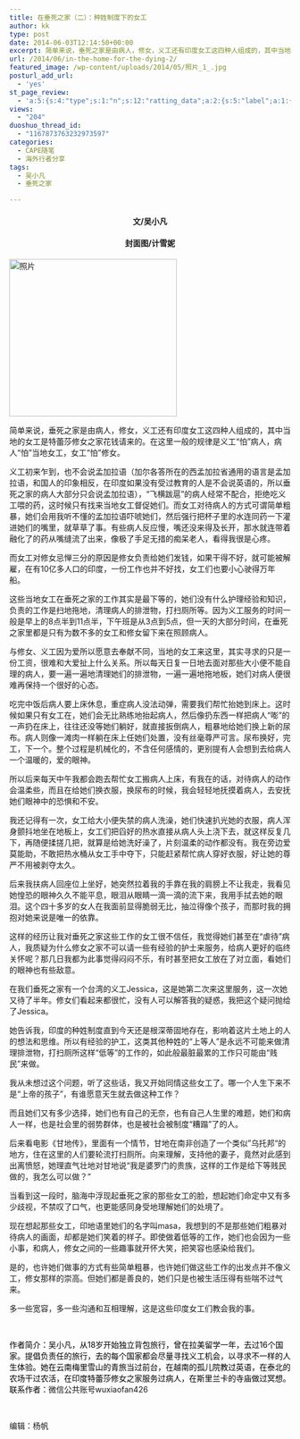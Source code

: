 ```yaml
---
title: 在垂死之家（二）：种姓制度下的女工
author: kk
type: post
date: 2014-06-03T12:14:50+00:00
excerpt: 简单来说，垂死之家是由病人，修女，义工还有印度女工这四种人组成的，其中当地的女工是特蕾莎修女之家花钱请来的。在这里一般的规律是义工“怕”病人，病人“怕”当地女工，女工“怕”修女。
url: /2014/06/in-the-home-for-the-dying-2/
featured_image: /wp-content/uploads/2014/05/照片_1_.jpg
posturl_add_url:
  - 'yes'
st_page_review:
  - 'a:5:{s:4:"type";s:1:"n";s:12:"ratting_data";a:2:{s:5:"label";a:1:{i:0;s:0:"";}s:5:"score";a:1:{i:0;s:1:"0";}}s:7:"postion";s:2:"tl";s:5:"title";s:0:"";s:11:"score_label";s:0:"";}'
views:
  - "204"
duoshuo_thread_id:
  - "1167873763232973597"
categories:
  - CAPE随笔
  - 海外行者分享
tags:
  - 吴小凡
  - 垂死之家

---
```

<h4 style="text-align: center;">
  文/吴小凡
</h4>

<h4 style="text-align: center;">
  封面图/计雪妮
</h4>

[<img class="aligncenter size-medium wp-image-9124" src="http://hicape.com/wp-content/uploads/2014/05/照片-300x282.jpg" alt="照片" width="300" height="282" srcset="http://hicape.com/wp-content/uploads/2014/05/照片-300x282.jpg 300w, http://hicape.com/wp-content/uploads/2014/05/照片-1024x965.jpg 1024w, http://hicape.com/wp-content/uploads/2014/05/照片-900x848.jpg 900w, http://hicape.com/wp-content/uploads/2014/05/照片.jpg 1145w" sizes="(max-width: 300px) 100vw, 300px" />][1]

简单来说，垂死之家是由病人，修女，义工还有印度女工这四种人组成的，其中当地的女工是特蕾莎修女之家花钱请来的。在这里一般的规律是义工“怕”病人，病人“怕”当地女工，女工“怕”修女。

义工初来乍到，也不会说孟加拉语（加尔各答所在的西孟加拉省通用的语言是孟加拉语，和国人的印象相反，在印度如果没有受过教育的人是不会说英语的，所以垂死之家的病人大部分只会说孟加拉语），“飞横跋扈”的病人经常不配合，拒绝吃义工喂的药，这时候只有找来当地女工督促她们。而女工对待病人的方式可谓简单粗暴，她们会用我听不懂的孟加拉语吓唬她们，然后强行把杯子里的水连同药一下灌进她们的嘴里，就草草了事。有些病人反应慢，嘴还没来得及长开，那水就连带着融化了的药从嘴缝流了出来，像极了手足无措的痴呆老人，看得我很是心疼。

而女工对修女忌惮三分的原因是修女负责给她们发钱，如果干得不好，就可能被解雇，在有10亿多人口的印度，一份工作也并不好找，女工们也要小心驶得万年船。

这些当地女工在垂死之家的工作其实是最下等的，她们没有什么护理经验和知识，负责的工作是扫地拖地，清理病人的排泄物，打扫厕所等。因为义工服务的时间一般是早上的8点半到11点半，下午班是从3点到5点，但一天的大部分时间，在垂死之家里都是只有为数不多的女工和修女留下来在照顾病人。

与修女、义工因为爱所以愿意去奉献不同，当地的女工来这里，其实寻求的只是一份工资，很难和大爱扯上什么关系。所以每天日复一日地去面对那些大小便不能自理的病人，要一遍一遍地清理她们的排泄物，一遍一遍地拖地板，她们对病人便很难再保持一个很好的心态。

吃完中饭后病人要上床休息，重症病人没法动弹，需要我们帮忙抬她到床上。这时候如果只有女工在，她们会无比熟练地抬起病人，然后像扔东西一样把病人“嘭”的一声扔在床上，往往还没等她们躺好，就直接扳倒病人，粗暴地给她们换上新的尿布。病人则像一滩肉一样躺在床上任她们处置，没有丝毫尊严可言。尿布换好，完工，下一个。整个过程是机械化的，不含任何感情的，更别提有人会想到去给病人一个温暖的，爱的眼神。

所以后来每天中午我都会跑去帮忙女工搬病人上床，有我在的话，对待病人的动作会温柔些，而且在给她们换衣服，换尿布的时候，我会轻轻地抚摸着病人，去安抚她们眼神中的恐惧和不安。

我还记得有一次，女工给大小便失禁的病人洗澡，她们快速扒光她的衣服，病人浑身颤抖地坐在地板上，女工们把舀好的热水直接从病人头上浇下去，就这样反复几下，再随便揉搓几把，就算是给她洗好澡了，片刻温柔的动作都没有。我在旁边爱莫能助，不敢把热水桶从女工手中夺下，只能赶紧帮忙病人穿好衣服，好让她的尊严不用被剥夺太久。

后来我扶病人回座位上坐好，她突然拉着我的手靠在我的肩膀上不让我走，我看见她惶恐的眼神久久不能平息，眼泪从眼睛一滴一滴的流下来，我用手拭去她的眼泪。这个四十多岁的女人在我面前显得脆弱无比，抽泣得像个孩子，而那时我的拥抱对她来说是唯一的依靠。

这样的经历让我对垂死之家这些工作的女工很不信任，我觉得她们甚至在“虐待”病人，我质疑为什么修女之家不可以请一些有经验的护士来服务，给病人更好的临终关怀呢？那几日我都为此事觉得闷闷不乐，有时甚至把女工放在了对立面，看她们的眼神也有些敌意。

在我们垂死之家有一个台湾的义工Jessica，这是她第二次来这里服务，这一次她又待了半年。修女们看起来都很忙，没有人可以解答我的疑惑，我把这个疑问抛给了Jessica。

她告诉我，印度的种姓制度直到今天还是根深蒂固地存在，影响着这片土地上的人的想法和思维。所以有经验的护工，这类其他种姓的“上等人”是永远不可能来做清理排泄物，打扫厕所这样“低等”的工作的，如此般最脏最累的工作只可能由“贱民”来做。

我从未想过这个问题，听了这些话，我又开始同情这些女工了。哪一个人生下来不是“上帝的孩子”，有谁愿意天生就去做这种工作？

而且她们又有多少选择，她们也有自己的无奈，也有自己人生里的难题，她们和病人一样，也是社会里的弱势群体，也是被社会被制度“糟蹋”了的人。

后来看电影《甘地传》，里面有一个情节，甘地在南非创造了一个类似”乌托邦“的地方，住在这里的人们要轮流打扫厕所。向来理解，支持他的妻子，竟然对此感到出离愤怒，她理直气壮地对甘地说“我是婆罗门的贵族，这样的工作是给下等贱民做的，我怎么可以做？”

当看到这一段时，脑海中浮现起垂死之家的那些女工的脸，想起她们命定中又有多少歧视，不禁叹了口气，也更能感同身受地理解她们的处境了。

现在想起那些女工，印地语里她们的名字叫masa，我想到的不是那些她们粗暴对待病人的画面，却都是她们笑着的样子。即使做着低等的工作，她们也会因为一些小事，和病人，修女之间的一些趣事就开怀大笑，把笑容也感染给我们。

是的，也许她们做事的方式有些简单粗暴，也许她们做这些工作的出发点并不像义工，修女那样的崇高。但她们都是善良的，她们只是也被生活压得有些喘不过气来。

多一些宽容，多一些沟通和互相理解，这是这些印度女工们教会我的事。

&nbsp;

<span style="color: #000000;">作者简介：吴小凡，从18岁开始独立背包旅行，曾在拉美留学一年，去过16个国家。提倡负责任的旅行，去的每个国家都会尽量寻找义工机会，以寻求不一样的人生体验。她在云南梅里雪山的青旅当过前台，在越南的孤儿院教过英语，在泰北的农场干过农活，在印度特蕾莎修女之家服务过病人，在斯里兰卡的寺庙做过冥想。联系作者：</span>微信公共账号wuxiaofan426

&nbsp;

编辑：杨帆

&nbsp;

 [1]: http://hicape.com/wp-content/uploads/2014/05/照片.jpg